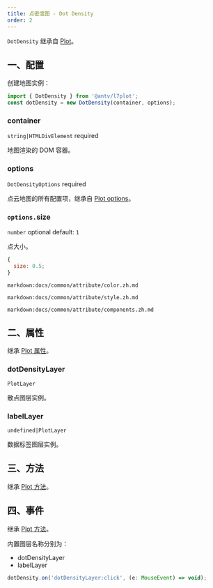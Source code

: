```yaml
---
title: 点密度图 - Dot Density
order: 2
---
```


`DotDensity` 继承自 [Plot](/zh/docs/api/plot-api)。

## 一、配置

创建地图实例：

```ts
import { DotDensity } from '@antv/l7plot';
const dotDensity = new DotDensity(container, options);
```

### container

`string|HTMLDivElement` required

地图渲染的 DOM 容器。

### options

`DotDensityOptions` required

点云地图的所有配置项，继承自 [Plot options](/zh/docs/api/plot-api#options)。

### `options.`size

`number` optional default: `1`

点大小。

```js
{
  size: 0.5;
}
```

`markdown:docs/common/attribute/color.zh.md`

`markdown:docs/common/attribute/style.zh.md`

`markdown:docs/common/attribute/components.zh.md`

## 二、属性

继承 [Plot 属性](/zh/docs/api/plot-api#二、属性)。

### dotDensityLayer

`PlotLayer`

散点图层实例。

### labelLayer

`undefined|PlotLayer`

数据标签图层实例。

## 三、方法

继承 [Plot 方法](/zh/docs/api/plot-api#三、方法)。

## 四、事件

继承 [Plot 方法](/zh/docs/api/plot-api#四、事件)。

内置图层名称分别为：

- dotDensityLayer
- labelLayer

```js
dotDensity.on('dotDensityLayer:click', (e: MouseEvent) => void);
```
